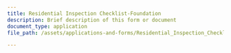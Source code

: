 ```yaml
---
title: Residential Inspection Checklist-Foundation
description: Brief description of this form or document
document_type: application
file_path: /assets/applications-and-forms/Residential_Inspection_Checklist_Foundation.pdf

---
```

